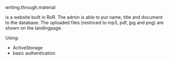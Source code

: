 writing.through.material

is a website built in RoR.
The admin is able to put name, title and document to the database.
The uploaded files (restriced to mp3, pdf, jpg and png) are shown on the landingpage.

Using:
- ActiveStorage
- basic authentication
